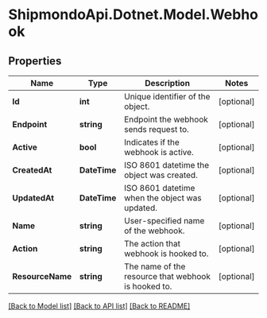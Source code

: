 # ShipmondoApi.Dotnet.Model.Webhook

## Properties

Name | Type | Description | Notes
------------ | ------------- | ------------- | -------------
**Id** | **int** | Unique identifier of the object. | [optional] 
**Endpoint** | **string** | Endpoint the webhook sends request to. | [optional] 
**Active** | **bool** | Indicates if the webhook is active. | [optional] 
**CreatedAt** | **DateTime** | ISO 8601 datetime the object was created. | [optional] 
**UpdatedAt** | **DateTime** | ISO 8601 datetime when the object was updated. | [optional] 
**Name** | **string** | User-specified name of the webhook. | [optional] 
**Action** | **string** | The action that webhook is hooked to. | [optional] 
**ResourceName** | **string** | The name of the resource that webhook is hooked to. | [optional] 

[[Back to Model list]](../README.md#documentation-for-models) [[Back to API list]](../README.md#documentation-for-api-endpoints) [[Back to README]](../README.md)

